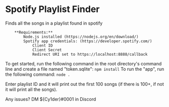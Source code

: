 # Spotify Playlist Finder
Finds all the songs in a playlist found in spotify

```
    **Requirements:**
        Node.js installed (https://nodejs.org/en/download/)
        Spotify app credentials: (https://developer.spotify.com/)
            Client ID
            Client Secret
            Redirect URI set to https://localhost:8888/callback
```

To get started, run the following command in the root directory's command line and create a file named "token.sqlite": `npm install`
To run the "app", run the following command: `node .`

Enter playlist ID and it will print out the first 100 songs (if there is 100+, if not it will print all the songs).

Any issues? DM ${Cy1der}#0001 in Discord